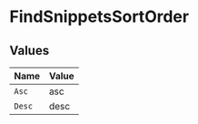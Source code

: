 # FindSnippetsSortOrder


## Values

| Name   | Value  |
| ------ | ------ |
| `Asc`  | asc    |
| `Desc` | desc   |
